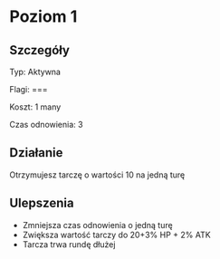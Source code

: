 # Poziom 1

## Szczegóły

Typ: Aktywna

Flagi: ===

Koszt: 1 many

Czas odnowienia: 3

## Działanie

Otrzymujesz tarczę o wartości 10 na jedną turę

## Ulepszenia

* Zmniejsza czas odnowienia o jedną turę
* Zwiększa wartość tarczy do 20+3% HP + 2% ATK
* Tarcza trwa rundę dłużej
